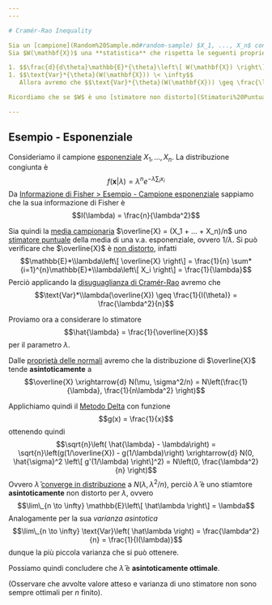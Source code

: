 ```yaml
---
---

# Cramér-Rao Inequality

Sia un [campione](Random%20Sample.md#random-sample) $X_1, ..., X_n$ con [densità congiunta](Distribuzioni%20Multivariate.md#joint-pdf) $f(\mathbf{x} \vert \theta)$.
Sia $W(\mathbf{X})$ una **statistica** che rispetta le seguenti proprietà

1. $$\frac{d}{d\theta}\mathbb{E}*{\theta}\left\[ W(\mathbf{X}) \right\] = \int*{\mathbb{R}^n} \frac{\partial}{\partial \theta}\left\[ W(\mathbf{x}) \cdot f(\mathbf{x} \vert \theta) \right\] , d\mathbf{x}$$
1. $$\text{Var}*{\theta}(W(\mathbf{X})) \< \infty$$
   Allora avremo che $$\text{Var}*{\theta}(W(\mathbf{X})) \geq \frac{\left(\frac{d}{d\theta}\mathbb{E}*{\theta}\left\[ W(\mathbf{X}) \right\]\\right)^2}{\mathbb{E}*{\theta}\left\[ (\frac{\partial}{\partial\theta} \log{f(\mathbf{X} \vert \theta)})^2 \right\]} = \frac{\left(\frac{d}{d\theta}\mathbb{E}\_{\theta}\left\[ W(\mathbf{X}) \right\]\\right)^2}{I(\theta)}$$ dove $I(\theta)$ è l'[informazione di Fisher](Informazione%20di%20Fisher.md) del parametro $\theta$.

Ricordiamo che se $W$ è uno [stimatore non distorto](Stimatori%20Puntuali.md#401481) di $\theta$ allora avremo che $$\mathbb{E}*{\theta}\left\[ W(\mathbf{X}) \right\] = \theta \implies \frac{d}{d\theta}\mathbb{E}*{\theta}\left\[ W(\mathbf{X}) \right\] = 1$$ e quindi la disuguaglianza diventa $$\text{Var}\_{\theta}(W(\mathbf{X})) \geq \frac{1}{I(\theta)}$$ ^c8c14d

---
```


## Esempio - Esponenziale

Consideriamo il campione [esponenziale](Distribuzioni.md#esponenziale) $X_1, ..., X_n$.
La distribuzione congiunta è $$f(\mathbf{x} \vert \lambda) = \lambda^ne^{- \lambda\sum_i x_i}$$
Da [Informazione di Fisher > Esempio - Campione esponenziale](Informazione%20di%20Fisher.md#esempio-campione-esponenziale) sappiamo che la sua informazione di Fisher è $$I(\lambda) = \frac{n}{\lambda^2}$$

Sia quindi la [media campionaria](Random%20Sample.md#media-campionaria) $\overline{X} = (X_1 + ... + X_n)/n$ uno [stimatore puntuale](Stimatori%20Puntuali.md#stimatori-puntuali) della media di una v.a. esponenziale, ovvero $1/\lambda$.
Si può verificare che $\overline{X}$ è [non distorto](Stimatori%20Puntuali.md#401481), infatti $$\mathbb{E}*\\lambda\left\[ \overline{X} \right\] = \frac{1}{n} \sum*{i=1}^{n}\mathbb{E}*\\lambda\left\[ X_i \right\] = \frac{1}{\lambda}$$
Perciò applicando la [disuguaglianza di Cramér-Rao](Cramer-Rao%20Inequality.md#c8c14d) avremo che $$\text{Var}*\\lambda(\overline{X}) \geq \frac{1}{I(\theta)} = \frac{\lambda^2}{n}$$ 

Proviamo ora a considerare lo stimatore $$\hat{\lambda} = \frac{1}{\overline{X}}$$ per il parametro $\lambda$.

Dalle [proprietà delle normali](Distribuzioni.md#50a917) avremo che la distribuzione di $\overline{X}$ tende **asintoticamente** a 
$$\overline{X} \xrightarrow{d} N(\mu, \sigma^2/n) = N\left(\frac{1}{\lambda}, \frac{1}{n\lambda^2} \right)$$

Applichiamo quindi il [Metodo Delta](Delta%20Method.md#teorema-metodo-delta) con funzione $$g(x) = \frac{1}{x}$$ ottenendo quindi $$\sqrt{n}\left( \hat{\lambda} - \lambda\right) = \sqrt{n}\left(g(1/\overline{X}) - g(1/\lambda)\right) \xrightarrow{d} N(0, \hat{\sigma}^2 \left\[ g'(1/\lambda) \right\]^2) = N\left(0, \frac{\lambda^2}{n} \right)$$
Ovvero $\hat{\lambda}$ [converge in distribuzione](Convergenza.md#convergenza-in-distribuzione) a $N(\lambda, \lambda^2/n)$, perciò $\hat{\lambda}$ è uno stiamtore **asintoticamente** non distorto per $\lambda$, ovvero $$\lim\_{n \to \infty} \mathbb{E}\left\[ \hat\lambda \right\] = \lambda$$
Analogamente per la sua *varianza asintotica* $$\lim\_{n \to \infty} \text{Var}\left( \hat\lambda \right) = \frac{\lambda^2}{n} = \frac{1}{I(\lambda)}$$ dunque la più piccola varianza che si può ottenere.

Possiamo quindi concludere che $\hat\lambda$ è **asintoticamente ottimale**.

(Osservare che avvolte valore atteso e varianza di uno stimatore non sono sempre ottimali per $n$ finito).
